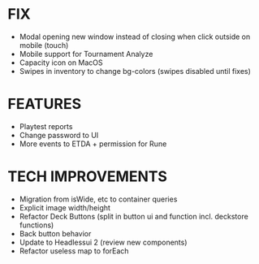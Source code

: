 # FIX
- Modal opening new window instead of closing when click outside on mobile (touch)
- Mobile support for Tournament Analyze
- Capacity icon on MacOS
- Swipes in inventory to change bg-colors (swipes disabled until fixes)

# FEATURES
- Playtest reports
- Change password to UI
- More events to ETDA + permission for Rune

# TECH IMPROVEMENTS
- Migration from isWide, etc to container queries
- Explicit image width/height
- Refactor Deck Buttons (split in button ui and function incl. deckstore functions)
- Back button behavior
- Update to Headlessui 2 (review new components)
- Refactor useless map to forEach
